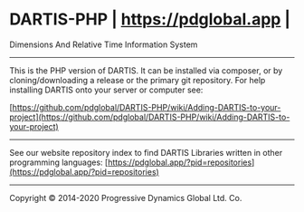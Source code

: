 # DARTIS-PHP | https://pdglobal.app |
Dimensions And Relative Time Information System

***

This is the PHP version of DARTIS. It can be installed via composer, or by cloning/downloading a release or the primary git repository. For help installing DARTIS onto your server or computer see:

[https://github.com/pdglobal/DARTIS-PHP/wiki/Adding-DARTIS-to-your-project](https://github.com/pdglobal/DARTIS-PHP/wiki/Adding-DARTIS-to-your-project)

***

See our website repository index to find DARTIS Libraries written in other programming languages:
[https://pdglobal.app/?pid=repositories](https://pdglobal.app/?pid=repositories)


***

Copyright © 2014-2020 Progressive Dynamics Global Ltd. Co.
